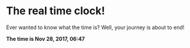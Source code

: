# The real time clock!

Ever wanted to know what the time is? Well, your journey is about to end!

**The time is Nov 28, 2017, 06:47**